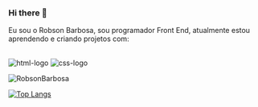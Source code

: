 ### Hi there 👋

Eu sou o Robson Barbosa, sou programador Front End, atualmente estou aprendendo e criando projetos com:
<br/>
<br/>

<img src="https://img.shields.io/badge/HTML5-E34F26?style=for-the-badge&logo=html5&logoColor=white" alt="html-logo" />

<img src="https://img.shields.io/badge/CSS3-1572B6?style=for-the-badge&logo=css3&logoColor=white" alt="css-logo" />


![RobsonBarbosa](https://github-readme-stats.vercel.app/api?username=robsonbarbosa23)


[![Top Langs](https://github-readme-stats.vercel.app/api/top-langs/?username=robsonbarbosa23)](https://github.com/anuraghazra/github-readme-stats)
